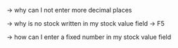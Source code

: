 -> why can I not enter more decimal places

-> why is no stock written in my stock value field -> F5

-> how can I enter a fixed number in my stock value field
